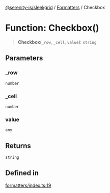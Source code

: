 [@serenity-is/sleekgrid](../../../README.md) / [Formatters](../README.md) / Checkbox

# Function: Checkbox()

> **Checkbox**(`_row`, `_cell`, `value`): `string`

## Parameters

### \_row

`number`

### \_cell

`number`

### value

`any`

## Returns

`string`

## Defined in

[formatters/index.ts:19](https://github.com/serenity-is/sleekgrid/blob/master/src/formatters/index.ts#L19)
